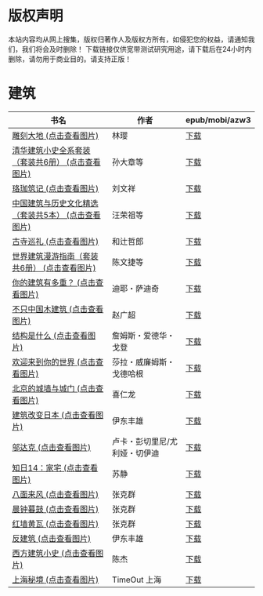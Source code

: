 # 版权声明

本站内容均从网上搜集，版权归著作人及版权方所有，如侵犯您的权益，请通知我们，我们将会及时删除！ 下载链接仅供宽带测试研究用途，请下载后在24小时内删除，请勿用于商业目的。请支持正版！

# 建筑

| 书名 | 作者 | epub/mobi/azw3 |
| --- | --- | --- |
| [雕刻大地 (点击查看图片)](https://www.dushupai.com/attachment/2024/06/12/cc5ebca4e4aade5e.jpg) | 林璎 | [下载](https://url89.ctfile.com/f/31084289-1375499059-e0fff6?p=8866) |
| [清华建筑小史全系套装（套装共6册） (点击查看图片)](https://www.dushupai.com/attachment/2024/06/12/04a9fb4dcb54b43c.jpg) | 孙大章等 | [下载](https://url89.ctfile.com/f/31084289-1375500016-12c10e?p=8866) |
| [珞珈筑记 (点击查看图片)](https://www.dushupai.com/attachment/2024/06/12/d44f69947822c4a2.jpg) | 刘文祥 | [下载](https://url89.ctfile.com/f/31084289-1375499812-bde5c1?p=8866) |
| [中国建筑与历史文化精选（套装共5本） (点击查看图片)](https://www.dushupai.com/attachment/2024/06/11/4e1d66f5cb357237.jpg) | 汪荣祖等 | [下载](https://url89.ctfile.com/f/31084289-1375508866-2978f9?p=8866) |
| [古寺巡礼 (点击查看图片)](https://www.dushupai.com/attachment/2024/06/11/3b4d81341a086d6c.jpg) | 和辻哲郎 | [下载](https://url89.ctfile.com/f/31084289-1375509676-6befb2?p=8866) |
| [世界建筑漫游指南（套装共6册） (点击查看图片)](https://www.dushupai.com/attachment/2024/06/11/d19cdc5719a69c82.jpg) | 陈文捷等 | [下载](https://url89.ctfile.com/f/31084289-1375511977-1ed179?p=8866) |
| [你的建筑有多重？ (点击查看图片)](https://www.dushupai.com/attachment/2024/06/10/4874a48b9cdd8e00.jpg) | 迪耶・萨迪奇 | [下载](https://url89.ctfile.com/f/31084289-1357003549-268c81?p=8866) |
| [不只中国木建筑 (点击查看图片)](https://www.dushupai.com/attachment/2024/06/09/ec00d3d3143431b4.jpg) | 赵广超 | [下载](https://url89.ctfile.com/f/31084289-1356991561-a03462?p=8866) |
| [结构是什么 (点击查看图片)](https://www.dushupai.com/attachment/2024/06/08/09d7f920e6c32071.jpg) | 詹姆斯・爱德华・戈登 | [下载](https://url89.ctfile.com/f/31084289-1357049299-5d82f2?p=8866) |
| [欢迎来到你的世界 (点击查看图片)](https://www.dushupai.com/attachment/2024/06/08/a666d63db702a010.jpg) | 莎拉・威廉姆斯・戈德哈根 | [下载](https://url89.ctfile.com/f/31084289-1357044979-772302?p=8866) |
| [北京的城墙与城门 (点击查看图片)](https://www.dushupai.com/attachment/2024/06/08/bd744356db272029.jpg) | 喜仁龙 | [下载](https://url89.ctfile.com/f/31084289-1357044700-c36d74?p=8866) |
| [建筑改变日本 (点击查看图片)](https://www.dushupai.com/attachment/2024/06/07/0e61f0ca4b027ae9.jpg) | 伊东丰雄 | [下载](https://url89.ctfile.com/f/31084289-1357043842-398c3a?p=8866) |
| [邬达克 (点击查看图片)](https://www.dushupai.com/attachment/2024/06/06/f67cb812271347bd.jpg) | 卢卡・彭切里尼/尤利娅・切伊迪 | [下载](https://url89.ctfile.com/f/31084289-1357031332-01319b?p=8866) |
| [知日14：家宅 (点击查看图片)](https://www.dushupai.com/attachment/2024/06/05/664f6858ef8b5c85.jpg) | 苏静 | [下载](https://url89.ctfile.com/f/31084289-1357025449-ebed98?p=8866) |
| [八面来风 (点击查看图片)](https://www.dushupai.com/attachment/2024/06/03/29e1b299312961ef.jpg) | 张克群 | [下载](https://url89.ctfile.com/f/31084289-1357014949-70bd3c?p=8866) |
| [晨钟暮鼓 (点击查看图片)](https://www.dushupai.com/attachment/2024/06/03/9f16142696a4fac7.jpg) | 张克群 | [下载](https://url89.ctfile.com/f/31084289-1357014913-1d2392?p=8866) |
| [红墙黄瓦 (点击查看图片)](https://www.dushupai.com/attachment/2024/06/03/92d913911a0f7f46.jpg) | 张克群 | [下载](https://url89.ctfile.com/f/31084289-1357014904-b28aee?p=8866) |
| [反建筑 (点击查看图片)](https://www.dushupai.com/attachment/2024/06/03/d7138770a0a630a3.jpg) | 伊东丰雄 | [下载](https://url89.ctfile.com/f/31084289-1357014718-1944d8?p=8866) |
| [西方建筑小史 (点击查看图片)](https://www.dushupai.com/attachment/2024/06/02/1eca1bb3cd62aeb1.jpg) | 陈杰 | [下载](https://url89.ctfile.com/f/31084289-1357013878-1b5dea?p=8866) |
| [上海秘境 (点击查看图片)](https://www.dushupai.com/attachment/2024/06/01/03377e04286b0c46.jpg) | TimeOut 上海 | [下载](https://url89.ctfile.com/f/31084289-1357007212-b412d0?p=8866) |
